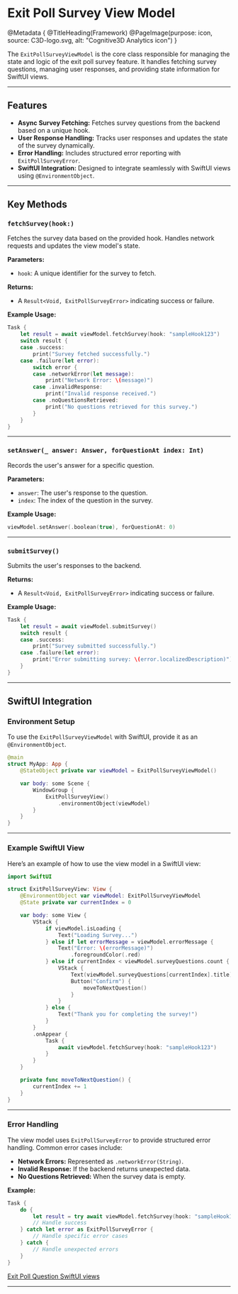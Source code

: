 # Exit Poll Survey View Model

@Metadata {
   @TitleHeading(Framework)
   @PageImage(purpose: icon, source: C3D-logo.svg, alt: "Cognitive3D Analytics icon")
}

The `ExitPollSurveyViewModel` is the core class responsible for managing the state and logic of the exit poll survey feature. It handles fetching survey questions, managing user responses, and providing state information for SwiftUI views.

---

## Features
- **Async Survey Fetching:** Fetches survey questions from the backend based on a unique hook.
- **User Response Handling:** Tracks user responses and updates the state of the survey dynamically.
- **Error Handling:** Includes structured error reporting with `ExitPollSurveyError`.
- **SwiftUI Integration:** Designed to integrate seamlessly with SwiftUI views using `@EnvironmentObject`.

---

## Key Methods

### `fetchSurvey(hook:)`

Fetches the survey data based on the provided hook. Handles network requests and updates the view model's state.

**Parameters:**
- `hook`: A unique identifier for the survey to fetch.

**Returns:**
- A `Result<Void, ExitPollSurveyError>` indicating success or failure.

**Example Usage:**
```swift
Task {
    let result = await viewModel.fetchSurvey(hook: "sampleHook123")
    switch result {
    case .success:
        print("Survey fetched successfully.")
    case .failure(let error):
        switch error {
        case .networkError(let message):
            print("Network Error: \(message)")
        case .invalidResponse:
            print("Invalid response received.")
        case .noQuestionsRetrieved:
            print("No questions retrieved for this survey.")
        }
    }
}
```

---

### `setAnswer(_ answer: Answer, forQuestionAt index: Int)`

Records the user's answer for a specific question.

**Parameters:**
- `answer`: The user's response to the question.
- `index`: The index of the question in the survey.

**Example Usage:**
```swift
viewModel.setAnswer(.boolean(true), forQuestionAt: 0)
```

---

### `submitSurvey()`

Submits the user's responses to the backend.

**Returns:**
- A `Result<Void, ExitPollSurveyError>` indicating success or failure.

**Example Usage:**
```swift
Task {
    let result = await viewModel.submitSurvey()
    switch result {
    case .success:
        print("Survey submitted successfully.")
    case .failure(let error):
        print("Error submitting survey: \(error.localizedDescription)")
    }
}
```

---

## SwiftUI Integration

### Environment Setup

To use the `ExitPollSurveyViewModel` with SwiftUI, provide it as an `@EnvironmentObject`.

```swift
@main
struct MyApp: App {
    @StateObject private var viewModel = ExitPollSurveyViewModel()

    var body: some Scene {
        WindowGroup {
            ExitPollSurveyView()
                .environmentObject(viewModel)
        }
    }
}
```

---

### Example SwiftUI View

Here’s an example of how to use the view model in a SwiftUI view:

```swift
import SwiftUI

struct ExitPollSurveyView: View {
    @EnvironmentObject var viewModel: ExitPollSurveyViewModel
    @State private var currentIndex = 0

    var body: some View {
        VStack {
            if viewModel.isLoading {
                Text("Loading Survey...")
            } else if let errorMessage = viewModel.errorMessage {
                Text("Error: \(errorMessage)")
                    .foregroundColor(.red)
            } else if currentIndex < viewModel.surveyQuestions.count {
                VStack {
                    Text(viewModel.surveyQuestions[currentIndex].title)
                    Button("Confirm") {
                        moveToNextQuestion()
                    }
                }
            } else {
                Text("Thank you for completing the survey!")
            }
        }
        .onAppear {
            Task {
                await viewModel.fetchSurvey(hook: "sampleHook123")
            }
        }
    }

    private func moveToNextQuestion() {
        currentIndex += 1
    }
}
```

---

### Error Handling

The view model uses `ExitPollSurveyError` to provide structured error handling. Common error cases include:
- **Network Errors:** Represented as `.networkError(String)`.
- **Invalid Response:** If the backend returns unexpected data.
- **No Questions Retrieved:** When the survey data is empty.

**Example:**
```swift
Task {
    do {
        let result = try await viewModel.fetchSurvey(hook: "sampleHook123")
        // Handle success
    } catch let error as ExitPollSurveyError {
        // Handle specific error cases
    } catch {
        // Handle unexpected errors
    }
}
```


[Exit Poll Question SwiftUI views](ExitPollSwiftUIViewsDocumentation)

---
